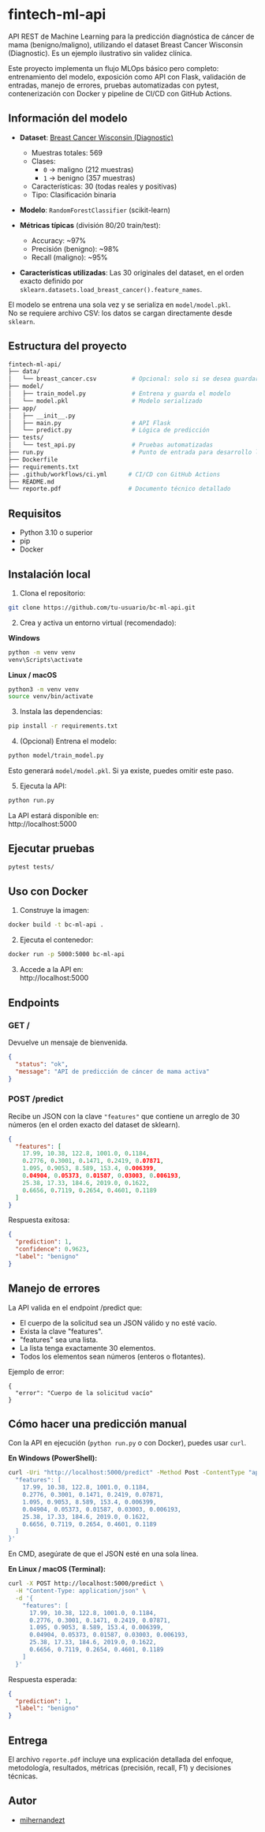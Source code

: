 # fintech-ml-api

API REST de Machine Learning para la predicción diagnóstica de cáncer de mama (benigno/maligno), utilizando el dataset Breast Cancer Wisconsin (Diagnostic). Es un ejemplo ilustrativo  sin validez clínica.  

Este proyecto implementa un flujo MLOps básico pero completo: entrenamiento del modelo, exposición como API con Flask, validación de entradas, manejo de errores, pruebas automatizadas con pytest, contenerización con Docker y pipeline de CI/CD con GitHub Actions.

## Información del modelo

- **Dataset**: [Breast Cancer Wisconsin (Diagnostic)](https://scikit-learn.org/stable/modules/generated/sklearn.datasets.load_breast_cancer.html)  
  - Muestras totales: 569  
  - Clases:  
    - `0` → maligno (212 muestras)  
    - `1` → benigno (357 muestras)  
  - Características: 30 (todas reales y positivas)  
  - Tipo: Clasificación binaria

- **Modelo**: `RandomForestClassifier` (scikit-learn)  
- **Métricas típicas** (división 80/20 train/test):  
  - Accuracy: ~97%  
  - Precisión (benigno): ~98%  
  - Recall (maligno): ~95%

- **Características utilizadas**: Las 30 originales del dataset, en el orden exacto definido por `sklearn.datasets.load_breast_cancer().feature_names`.

El modelo se entrena una sola vez y se serializa en `model/model.pkl`.  
No se requiere archivo CSV: los datos se cargan directamente desde `sklearn`.

## Estructura del proyecto

```bash
fintech-ml-api/
├── data/
│   └── breast_cancer.csv          # Opcional: solo si se desea guardar localmente
├── model/
│   ├── train_model.py             # Entrena y guarda el modelo
│   └── model.pkl                  # Modelo serializado
├── app/
│   ├── __init__.py
│   ├── main.py                    # API Flask
│   └── predict.py                 # Lógica de predicción
├── tests/
│   └── test_api.py                # Pruebas automatizadas
├── run.py                         # Punto de entrada para desarrollo local
├── Dockerfile
├── requirements.txt
├── .github/workflows/ci.yml      # CI/CD con GitHub Actions
├── README.md
└── reporte.pdf                   # Documento técnico detallado
```

## Requisitos

- Python 3.10 o superior  
- pip  
- Docker

## Instalación local

1. Clona el repositorio:

```bash
git clone https://github.com/tu-usuario/bc-ml-api.git
```

2. Crea y activa un entorno virtual (recomendado):

**Windows**

```bash
python -m venv venv
venv\Scripts\activate
```

**Linux / macOS**

```bash
python3 -m venv venv
source venv/bin/activate
```

3. Instala las dependencias:

```bash
pip install -r requirements.txt
```

4. (Opcional) Entrena el modelo:

```bash
python model/train_model.py
```

Esto generará `model/model.pkl`. Si ya existe, puedes omitir este paso.

5. Ejecuta la API:

```bash
python run.py
```

La API estará disponible en:  
http://localhost:5000

## Ejecutar pruebas

```bash
pytest tests/
```

## Uso con Docker

1. Construye la imagen:

```bash
docker build -t bc-ml-api .
```

2. Ejecuta el contenedor:

```bash
docker run -p 5000:5000 bc-ml-api
```

3. Accede a la API en:  
http://localhost:5000

## Endpoints

### GET /

Devuelve un mensaje de bienvenida.

```json
{
  "status": "ok",
  "message": "API de predicción de cáncer de mama activa"
}
```

### POST /predict

Recibe un JSON con la clave `"features"` que contiene un arreglo de 30 números (en el orden exacto del dataset de sklearn).

```json
{
  "features": [
    17.99, 10.38, 122.8, 1001.0, 0.1184,
    0.2776, 0.3001, 0.1471, 0.2419, 0.07871,
    1.095, 0.9053, 8.589, 153.4, 0.006399,
    0.04904, 0.05373, 0.01587, 0.03003, 0.006193,
    25.38, 17.33, 184.6, 2019.0, 0.1622,
    0.6656, 0.7119, 0.2654, 0.4601, 0.1189
  ]
}
```

Respuesta exitosa:

```json
{
  "prediction": 1,
  "confidence": 0.9623,
  "label": "benigno"
}
```
## Manejo de errores

La API valida en el endpoint /predict que:
- El cuerpo de la solicitud sea un JSON válido y no esté vacío.
- Exista la clave "features".
- "features" sea una lista.
- La lista tenga exactamente 30 elementos.
- Todos los elementos sean números (enteros o flotantes).

Ejemplo de error:
```
{
  "error": "Cuerpo de la solicitud vacío"
}
```
## Cómo hacer una predicción manual

Con la API en ejecución (`python run.py` o con Docker), puedes usar `curl`.

**En Windows (PowerShell):**

```bash
curl -Uri "http://localhost:5000/predict" -Method Post -ContentType "application/json" -Body '{
  "features": [
    17.99, 10.38, 122.8, 1001.0, 0.1184,
    0.2776, 0.3001, 0.1471, 0.2419, 0.07871,
    1.095, 0.9053, 8.589, 153.4, 0.006399,
    0.04904, 0.05373, 0.01587, 0.03003, 0.006193,
    25.38, 17.33, 184.6, 2019.0, 0.1622,
    0.6656, 0.7119, 0.2654, 0.4601, 0.1189
  ]
}'
```

En CMD, asegúrate de que el JSON esté en una sola línea.

**En Linux / macOS (Terminal):**

```bash
curl -X POST http://localhost:5000/predict \
  -H "Content-Type: application/json" \
  -d '{
    "features": [
      17.99, 10.38, 122.8, 1001.0, 0.1184,
      0.2776, 0.3001, 0.1471, 0.2419, 0.07871,
      1.095, 0.9053, 8.589, 153.4, 0.006399,
      0.04904, 0.05373, 0.01587, 0.03003, 0.006193,
      25.38, 17.33, 184.6, 2019.0, 0.1622,
      0.6656, 0.7119, 0.2654, 0.4601, 0.1189
    ]
  }'
```

Respuesta esperada:

```json
{
  "prediction": 1,
  "label": "benigno"
}
```

## Entrega

El archivo `reporte.pdf` incluye una explicación detallada del enfoque, metodología, resultados, métricas (precisión, recall, F1) y decisiones técnicas.

## Autor

- [mihernandezt](https://github.com/mihernandezt)
